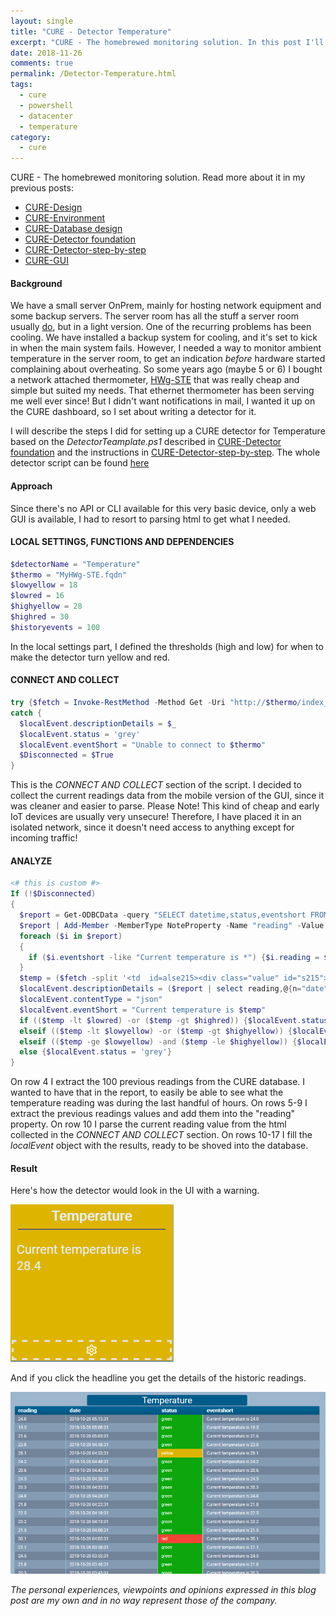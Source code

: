 ```yaml
---
layout: single
title: "CURE - Detector Temperature"
excerpt: "CURE - The homebrewed monitoring solution. In this post I'll describe the steps for setting up a detector monitoring Temperature in the server room."
date: 2018-11-26
comments: true
permalink: /Detector-Temperature.html
tags:
  - cure
  - powershell
  - datacenter
  - temperature
category:
  - cure
---
```

CURE - The homebrewed monitoring solution. Read more about it in my previous posts:
- [CURE-Design](/CURE-Design.html)
- [CURE-Environment](/CURE-Environment.html)
- [CURE-Database design](/CURE-Database-design.html)
- [CURE-Detector foundation](/CURE-Detector-foundation.html)
- [CURE-Detector-step-by-step](/CURE-Detector-step-by-step.html)
- [CURE-GUI](/CURE-GUI.html)

#### Background
We have a small server OnPrem, mainly for hosting network equipment and some backup servers. The server room has all the stuff a server room usually [do](/VMWare.html), but in a light version. One of the recurring problems has been cooling. We have installed a backup system for cooling, and it's set to kick in when the main system fails.
However, I needed a way to monitor ambient temperature in the server room, to get an indication *before* hardware started complaining about overheating. So some years ago (maybe 5 or 6) I bought a network attached thermometer, [HWg-STE](https://www.hw-group.com) that was really cheap and simple but suited my needs. That ethernet thermometer has been serving me well ever since! But I didn't want notifications in mail, I wanted it up on the CURE dashboard, so I set about writing a detector for it.

I will describe the steps I did for setting up a CURE detector for Temperature based on the *DetectorTeamplate.ps1* described in [CURE-Detector foundation](/CURE-Detector-foundation.html) and the instructions in [CURE-Detector-step-by-step](/CURE-Detector-step-by-step.html).
The whole detector script can be found [here](https://github.com/bofh-m3/CURE/blob/master/Detectors/Temperature.ps1)

#### Approach
Since there's no API or CLI available for this very basic device, only a web GUI is available, I had to resort to parsing html to get what I needed.

#### LOCAL SETTINGS, FUNCTIONS AND DEPENDENCIES
```powershell
$detectorName = "Temperature"
$thermo = "MyHWg-STE.fqdn"
$lowyellow = 18
$lowred = 16
$highyellow = 28
$highred = 30
$historyevents = 100
```
In the local settings part, I defined the thresholds (high and low) for when to make the detector turn yellow and red.

#### CONNECT AND COLLECT
```powershell
try {$fetch = Invoke-RestMethod -Method Get -Uri "http://$thermo/index_m.asp" -EA stop -WA silentlycontinue}
catch {
  $localEvent.descriptionDetails = $_
  $localEvent.status = 'grey'
  $localEvent.eventShort = "Unable to connect to $thermo"
  $Disconnected = $True
}
```
This is the *CONNECT AND COLLECT* section of the script. I decided to collect the current readings data from the mobile version of the GUI, since it was cleaner and easier to parse.
Please Note! This kind of cheap and early IoT devices are usually very unsecure! Therefore, I have placed it in an isolated network, since it doesn't need access to anything except for incoming traffic!

#### ANALYZE
```powershell
<# this is custom #>
If (!$Disconnected)
{
  $report = Get-ODBCData -query "SELECT datetime,status,eventshort FROM $eventTable WHERE detectorId = $($localevent.detectorID) ORDER BY eventId DESC LIMIT $historyevents"
  $report | Add-Member -MemberType NoteProperty -Name "reading" -Value $null
  foreach ($i in $report)
  {
    if ($i.eventshort -like "Current temperature is *") {$i.reading = $i.eventshort -replace 'Current temperature is '}
  }
  $temp = ($fetch -split '<td  id=alse215><div class="value" id="s215">' | select -Index 1) -split '&nb' | select -Index 0
  $localEvent.descriptionDetails = ($report | select reading,@{n="date";e={$_.datetime.ToString()}},status,eventshort) | ConvertTo-Json
  $localEvent.contentType = "json"
  $localEvent.eventShort = "Current temperature is $temp"
  if (($temp -lt $lowred) -or ($temp -gt $highred)) {$localEvent.status = 'red'}
  elseif (($temp -lt $lowyellow) -or ($temp -gt $highyellow)) {$localEvent.status = 'yellow'}
  elseif (($temp -ge $lowyellow) -and ($temp -le $highyellow)) {$localEvent.status = 'green'}
  else {$localEvent.status = 'grey'}
}
```
On row 4 I extract the 100 previous readings from the CURE database. I wanted to have that in the report, to easily be able to see what the temperature reading was during the last handful of hours. 
On rows 5-9 I extract the previous readings values and add them into the "reading" property.
On row 10 I parse the current reading value from the html collected in the *CONNECT AND COLLECT* section. 
On rows 10-17 I fill the *localEvent* object with the results, ready to be shoved into the database.

#### Result
Here's how the detector would look in the UI with a warning.

![Detector temperature overview](/assets/images/detector-temperature-overview.png)

And if you click the headline you get the details of the historic readings.

![Detector temperature details](/assets/images/detector-temperature-details.png)



*The personal experiences, viewpoints and opinions expressed in this blog post are my own and in no way represent those of the company.*
